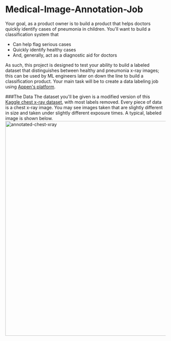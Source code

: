 # Medical-Image-Annotation-Job

Your goal, as a product owner is to build a product that helps doctors quickly identify cases of pneumonia in children. You'll want to build a classification system that
* Can help flag serious cases
* Quickly identify healthy cases
* And, generally, act as a diagnostic aid for doctors

As such, this project is designed to test your ability to build a labeled dataset that distinguishes between healthy and pneumonia x-ray images; this can be used by ML engineers later on down the line to build a classification product. Your main task will be to create a data labeling job using [Appen's platform](https://client.appen.com/jobs).

###The Data
The dataset you'll be given is a modified version of this [Kaggle chest x-ray dataset](https://www.kaggle.com/paultimothymooney/chest-xray-pneumonia), with most labels removed. Every piece of data is a chest x-ray image. You may see images taken that are slightly different in size and taken under slightly different exposure times. A typical, labeled image is shown below.
<img width="673" alt="annotated-chest-xray" src="https://user-images.githubusercontent.com/85427017/198880884-653bdd7a-40f1-4d06-a4bb-9cc8524cde32.png">
